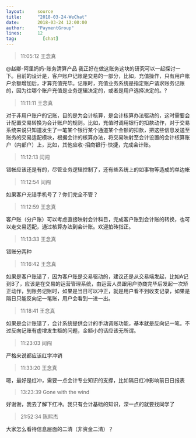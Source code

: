 ```yaml
---
layout:     source 
title:      "2018-03-24-WeChat"
date:       2018-03-24 12:00:00
author:     "PaymentGroup"
lines:      12 
tag:		  [chat]
---
```

> 11:05:12  王念真  
   
@赵卿-阿里妈妈-账务清算产品 我正好在做这账务这块的研究可以一起探讨一下。目前的设计是，客户账户记账是交易的一部分，比如，充值操作，只有用户账户余额增加后，才算充值完毕。记账时，充值业务系统是指定账户请求账务记账的，因为往哪个账户充值是业务逻辑决定的，或者是用户选择决定的。?  
   
> 11:11:11  王念真  
   
对于非用户账户的记账，目的是为会计核算，是会计核算办法驱动的，这时需要会计配置交易转换为会计账户的规则。比如，充值时调用银行的扣款动作，对于交易系统来说只知道发生了一笔某个银行某个通道某个金额的扣款，把这些信息发送至账务的交易适配模块，根据会计的核算办法，将交易映射至会计设置的会计核算账户（内部户）上，比如，其他应收-招商银行-快捷，完成会计账。  
   
> 11:12:13  闫闯  
   
错帐应该还是有的，尽管业务逻辑控制了，还有些系统上的如事物等造成的单边帐  
   
> 11:12:54  闫闯  
   
如果客户充错手机号了？你们完全不管？  
   
> 11:12:59  王念真  
   
客户账（分户账）可以考虑直接映射会计科目，完成客户账到会计账的转换，也可以走交易适配，通过核算办法到会计账。欢迎拍砖指正。  
   
> 11:13:33  王念真  
   
错账分两种  
   
> 11:16:42  王念真  
   
如果是客户账错了，因为客户账是交易驱动的，建议还是从交易端发起，比如A记到B了，应该是在交易的运营管理系统，由运营人员跟用户协商完毕后发起一次矫正动作，到账务记账时，如果是当日可以冲正，就是用户看不到收支记录，如果是隔日只能反向记一笔账，用户会看到一进一出。  
   
> 11:18:41  王念真  
   
如果是会计账错了，会计系统提供会计的手动调账功能，基本就是反向记一笔。不过反向记账有虚增发生额的问题，金额小的话应该无所谓。  
   
> 11:23:03  闫闯  
   
严格来说都应该红字冲销  
   
> 11:33:20  王念真  
   
嗯，最好是红冲，需要一点会计专业知识的支撑，比如隔日红冲影响前日日报表  
   
> 13:23:39  Gone with the wind  
   
好谢谢，我去了解下红冲。我只有会计基础的知识，深一点的就要找同学了  
   
> 21:52:34  陈熙杰  
   
大家怎么看待信息层面的二清（非资金二清）？  
   
